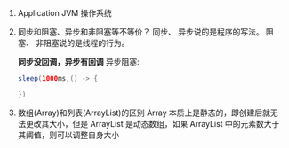 1.  Application JVM 操作系统
2.  同步和阻塞、异步和非阻塞等不等价？
    同步、
    异步说的是程序的写法。
    阻塞、
    非阻塞说的是线程的行为。

    **同步没回调，异步有回调**
    异步阻塞:

    ```JAVA
    sleep(1000ms,() -> {

    })
    ```

3.  数组(Array)和列表(ArrayList)的区别
    Array 本质上是静态的，即创建后就无法更改其大小，但是 ArrayList 是动态数组，如果 ArrayList 中的元素数大于其阈值，则可以调整自身大小
